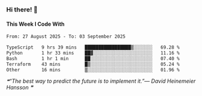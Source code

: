 ### Hi there! 👋

#### This Week I Code With
<!--START_SECTION:waka-->

```txt
From: 27 August 2025 - To: 03 September 2025

TypeScript   9 hrs 39 mins   █████████████████▒░░░░░░░   69.28 %
Python       1 hr 33 mins    ██▓░░░░░░░░░░░░░░░░░░░░░░   11.16 %
Bash         1 hr 1 min      ██░░░░░░░░░░░░░░░░░░░░░░░   07.40 %
Terraform    43 mins         █▒░░░░░░░░░░░░░░░░░░░░░░░   05.24 %
Other        16 mins         ▒░░░░░░░░░░░░░░░░░░░░░░░░   01.96 %
```

<!--END_SECTION:waka-->

<!--STARTS_HERE_QUOTE_README-->
<i>❝“The best way to predict the future is to implement it.”— David Heinemeier Hansson   ❞</i>
<!--ENDS_HERE_QUOTE_README-->
